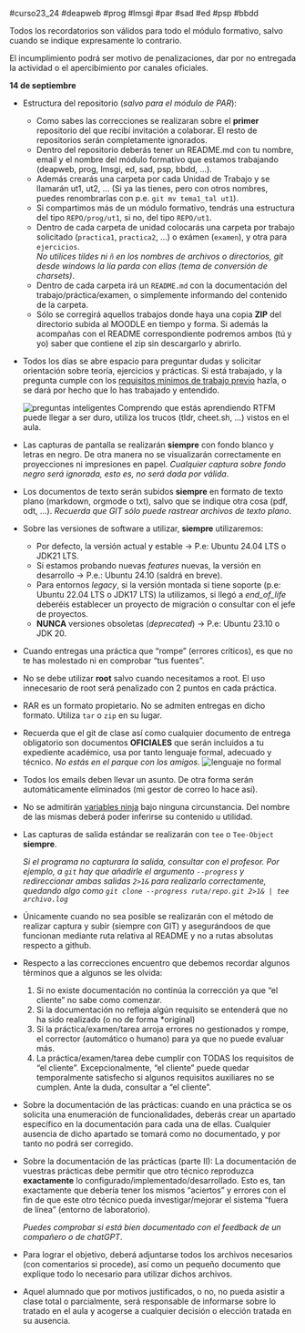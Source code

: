 #curso23_24 #deapweb #prog #lmsgi #par #sad #ed #psp #bbdd

Todos los recordatorios son válidos para todo el módulo formativo, salvo cuando se indique expresamente lo contrario. 

El incumplimiento podrá ser motivo de penalizaciones, dar por no entregada la actividad o el apercibimiento por canales oficiales.


**14 de septiembre**
+ Estructura del repositorio (_salvo para el módulo de PAR_):
  * Como sabes las correcciones se realizaran sobre el **primer** repositorio del que recibí invitación a colaborar. El resto de repositorios serán completamente ignorados.
  * Dentro del repositorio deberás tener un README.md con tu nombre, email y el nombre del módulo formativo que estamos trabajando (deapweb, prog, lmsgi, ed, sad, psp, bbdd, ...).
  * Además crearás una carpeta por cada Unidad de Trabajo y se llamarán ut1, ut2, ... (Si ya las tienes, pero con otros nombres, puedes renombrarlas con p.e. `git mv tema1_tal ut1`).
  * Si compartimos más de un módulo formativo, tendrás una estructura del tipo `REPO/prog/ut1`, si no, del tipo `REPO/ut1`.
  * Dentro de cada carpeta de unidad colocarás una carpeta por trabajo solicitado (`practica1`, `practica2`, ...) o exámen (`examen`), y otra para `ejercicios`. \
    *No utilices tildes ni `ñ` en los nombres de archivos o directorios, git desde windows la lía parda con ellas (tema de conversión de charsets)*. 
  * Dentro de cada carpeta irá un `README.md` con la documentación del trabajo/práctica/examen, o simplemente informando del contenido de la carpeta.
  * Sólo se corregirá aquellos trabajos donde haya una copia **ZIP** del directorio subida al MOODLE en tiempo y forma. Si además la acompañas con el README correspondiente podremos ambos (tú y yo) saber que contiene el zip sin descargarlo y abrirlo.
+ Todos los días se abre espacio para preguntar dudas y solicitar orientación sobre teoría, ejercicios y prácticas. Si está trabajado, y la pregunta cumple con los [requisitos mínimos de trabajo previo](https://sindominio.net/ayuda/preguntas-inteligentes.html) hazla, o se dará por hecho que lo has trabajado y entendido.

  ![preguntas inteligentes](https://pilas.guru/wp-content/uploads/2013/11/7302968194_77d54b1160_b.jpg)
  Comprendo que estás aprendiendo RTFM puede llegar a ser duro, utiliza los trucos (tldr, cheet.sh, ...) vistos en el aula.
+ Las capturas de pantalla se realizarán **siempre** con fondo blanco y letras en negro. De otra manera no se visualizarán correctamente en proyecciones ni impresiones en papel. *Cualquier captura sobre fondo negro será ignorada, esto es, no será dada por válida*.
+ Los documentos de texto serán subidos **siempre** en formato de texto plano (markdown, orgmode o txt), salvo que se indique otra cosa (pdf, odt, ...). *Recuerda que GIT sólo puede rastrear archivos de texto plano*.
+ Sobre las versiones de software a utilizar, **siempre** utilizaremos:
  + Por defecto, la versión actual y estable -> P.e: Ubuntu 24.04 LTS o JDK21 LTS.
  + Si estamos probando nuevas _features_ nuevas, la versión en desarrollo -> P.e.: Ubuntu 24.10 (saldrá en breve). 
  + Para entornos _legacy_, si la versión montada si tiene soporte (p.e: Ubuntu 22.04 LTS o JDK17 LTS) la utilizamos, si llegó a _end_of_life_ deberéis establecer un proyecto de migración o consultar con el jefe de proyectos.
  + **NUNCA** versiones obsoletas (*deprecated*) -> P.e: Ubuntu 23.10 o JDK 20.
+ Cuando entregas una práctica que “rompe” (errores críticos), es que no te has molestado ni en comprobar “tus fuentes”.
+ No se debe utilizar **root** salvo cuando necesitamos a root. El uso innecesario de root será penalizado con 2 puntos en cada práctica.
+ RAR es un formato propietario. No se admiten entregas en dicho formato. Utiliza `tar` o `zip` en su lugar.
* Recuerda que el git de clase así como cualquier documento de entrega obligatorio son documentos **OFICIALES** que serán incluidos a tu expediente académico, usa por tanto lenguaje formal, adecuado y técnico. *No estás en el parque con los amigos*.
![lenguaje no formal](https://luiscastelar.duckdns.org/2023/assets/ED/formas_inadecuadas.png)
+ Todos los emails deben llevar un asunto. De otra forma serán automáticamente eliminados (mi gestor de correo lo hace así).
+ No se admitirán [variables ninja](https://es.javascript.info/ninja-code) bajo ninguna circunstancia. Del nombre de las mismas deberá poder inferirse su contenido u utilidad.
+ Las capturas de salida estándar se realizarán con `tee` o `Tee-Object` **siempre**.

  _Si el programa no capturara la salida, consultar con el profesor. Por ejemplo, a `git` hay que añadirle el argumento `--progress` y redireccionar ambas salidas `2>1&` para realizarlo correctamente, quedando algo como `git clone --progress ruta/repo.git 2>1& | tee archivo.log`_
  
+ Únicamente cuando no sea posible se realizarán con el método de realizar captura y subir (siempre con GIT) y asegurándoos de que funcionan mediante ruta relativa al README y no a rutas absolutas respecto a github.
+ Respecto a las correcciones encuentro que debemos recordar algunos términos que a algunos se les olvida:
  1. Si no existe documentación no continúa la corrección ya que “el cliente” no sabe como comenzar.
  2. Si la documentación no refleja algún requisito se entenderá que no ha sido realizado (o no de forma *original)
  3. Si la práctica/examen/tarea arroja errores no gestionados y rompe, el corrector (automático o humano) para ya que no puede evaluar más.
  4. La práctica/examen/tarea debe cumplir con TODAS los requisitos de “el cliente”. Excepcionalmente, “el cliente” puede quedar temporalmente satisfecho si algunos requisitos auxiliares no se cumplen. Ante la duda, consultar a “el cliente”.
+ Sobre la documentación de las prácticas: cuando en una práctica se os solicita una enumeración de funcionalidades, deberás crear un apartado específico en la documentación para cada una de ellas. Cualquier ausencia de dicho apartado se tomará como no documentado, y por tanto no podrá ser corregido.
+ Sobre la documentación de las prácticas (parte II): La documentación de vuestras prácticas debe permitir que otro técnico reproduzca **exactamente** lo configurado/implementado/desarrollado. Esto es, tan exactamente que debería tener los mismos “aciertos” y errores con el fin de que este otro técnico pueda investigar/mejorar el sistema “fuera de línea” (entorno de laboratorio).

  _Puedes comprobar si está bien documentado con el feedback de un compañero o de chatGPT_.
+ Para lograr el objetivo, deberá adjuntarse todos los archivos necesarios (con comentarios si procede), así como un pequeño documento que explique todo lo necesario para utilizar dichos archivos.
+ Aquel alumnado que por motivos justificados, o no, no pueda asistir a clase total o parcialmente, será responsable de informarse sobre lo tratado en el aula y acogerse a cualquier decisión o elección tratada en su ausencia.